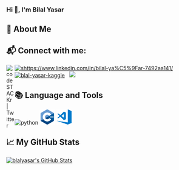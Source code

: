  
<h3 align="left">Hi 👋, I'm Bilal Yasar</h1>

## 📖 About Me


## 📬 Connect with me:

[<img align="left" alt="codeSTACKr | Twitter" width="22px" src="https://cdn.jsdelivr.net/npm/simple-icons@v3/icons/twitter.svg" />](https://twitter.com/blalyasar)
<p align="left">
 
 
  <a href="https://www.linkedin.com/in/bilal-ya%C5%9Far-7492aa141/"><img src="https://cdn.jsdelivr.net/npm/simple-icons@3.0.1/icons/linkedin.svg" alt="shttps://www.linkedin.com/in/bilal-ya%C5%9Far-7492aa141/" height="30" width="30"></a>&nbsp;&nbsp;
  <a href="https://www.kaggle.com/blalyasar"><img src="https://cdn.jsdelivr.net/npm/simple-icons@3.0.1/icons/kaggle.svg" alt="blal-yasar-kaggle" height="30" width="30"></a>&nbsp;&nbsp;
  <a href="mailto:blalyasar@gmail.com"><img height="30" src="https://cdn.jsdelivr.net/npm/simple-icons@3.4.0/icons/gmail.svg"></a>&nbsp;&nbsp;
</p>




## 📚 Language and Tools
<p align="left">

  <img src="https://devicons.github.io/devicon/devicon.git/icons/python/python-original.svg" alt="python" width="40" height="40"/> 
  <img src="https://raw.githubusercontent.com/devicons/devicon/40cd6bc89a299dc50ac289f8e3b071d0dff49d9c/icons/cplusplus/cplusplus-original.svg" alt="c++" width="40" height="40"/> 
  
<img  alt="Visual Studio Code"  src="https://raw.githubusercontent.com/github/explore/80688e429a7d4ef2fca1e82350fe8e3517d3494d/topics/visual-studio-code/visual-studio-code.png" width="40px" height="40"/>

</p>

## &#x1f4c8; My GitHub Stats


<a href="https://github.com/blalyasar">
  <img align="center" src="https://github-readme-stats.vercel.app/api?username=blalyasar&show_icons=true&line_height=27&count_private=true&title_color=ffffff&text_color=c9cacc&icon_color=2bbc8a&bg_color=1d1f21" alt="blalyasar's GitHub Stats" />
</a>
